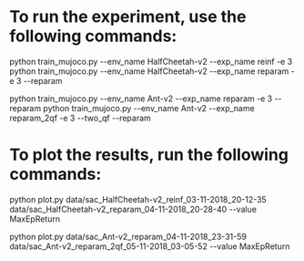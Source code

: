 # To run the experiment, use the following commands:

python train_mujoco.py --env_name HalfCheetah-v2 --exp_name reinf -e 3
python train_mujoco.py --env_name HalfCheetah-v2 --exp_name reparam -e 3 --reparam

python train_mujoco.py --env_name Ant-v2 --exp_name reparam -e 3 --reparam
python train_mujoco.py --env_name Ant-v2 --exp_name reparam_2qf -e 3 --two_qf --reparam


# To plot the results, run the following commands:

python plot.py data/sac_HalfCheetah-v2_reinf_03-11-2018_20-12-35 data/sac_HalfCheetah-v2_reparam_04-11-2018_20-28-40 --value MaxEpReturn

python plot.py data/sac_Ant-v2_reparam_04-11-2018_23-31-59 data/sac_Ant-v2_reparam_2qf_05-11-2018_03-05-52 --value MaxEpReturn


